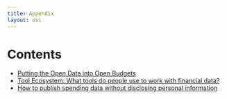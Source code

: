 ```yaml
---
title: Appendix
layout: osi
---
```


# Contents 

* [Putting the Open Data into Open Budgets](appendix-open-budgets-open-data.html)
* [Tool Ecosystem: What tools do people use to work with financial data?](tool-ecosystem.html)
* [How to publish spending data without disclosing personal information](privacyguide.html)
